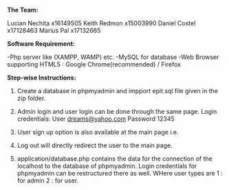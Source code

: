 **The Team:**

Lucian Nechita  x16149505
Keith Redmon    x15003990
Daniel Costel   x17128463
Marius Pal      x17132665


**Software Requirement:** 

-Php server like (XAMPP, WAMP) etc. 
-MySQL for database 
-Web Browser supporting HTML5 : Google Chrome(recommended) / Firefox  

**Step-wise Instructions:**

1. Create a database in phpmyadmin and impport epit.sql file given in the zip folder. 

2. Admin login and user login can be done through the same page. Login credentials: User dreams@yahoo.com Password 12345

3. User sign up option is also available at the main page i.e. 

4. Log out will directly redirect the user to the main page. 

5. application/database.php contains the data for the connection of the localhost to the database of phpmyadmin. Login credentials for phpmyadmin can be restructured there as well. WHere user types are 1 : for admin 
                                                    2 : for user.